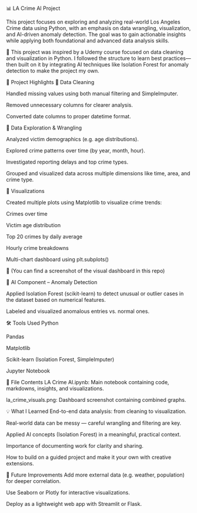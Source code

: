 📊 LA Crime AI Project

This project focuses on exploring and analyzing real-world Los Angeles Crime data using Python, with an emphasis on data wrangling, visualization, and AI-driven anomaly detection. The goal was to gain actionable insights while applying both foundational and advanced data analysis skills.

🧠 This project was inspired by a Udemy course focused on data cleaning and visualization in Python. I followed the structure to learn best practices—then built on it by integrating AI techniques like Isolation Forest for anomaly detection to make the project my own.

🚀 Project Highlights
🔹 Data Cleaning

Handled missing values using both manual filtering and SimpleImputer.

Removed unnecessary columns for clearer analysis.

Converted date columns to proper datetime format.

🔹 Data Exploration & Wrangling

Analyzed victim demographics (e.g. age distributions).

Explored crime patterns over time (by year, month, hour).

Investigated reporting delays and top crime types.

Grouped and visualized data across multiple dimensions like time, area, and crime type.

🔹 Visualizations

Created multiple plots using Matplotlib to visualize crime trends:

Crimes over time

Victim age distribution

Top 20 crimes by daily average

Hourly crime breakdowns

Multi-chart dashboard using plt.subplots()

📸 (You can find a screenshot of the visual dashboard in this repo)

🔹 AI Component – Anomaly Detection

Applied Isolation Forest (scikit-learn) to detect unusual or outlier cases in the dataset based on numerical features.

Labeled and visualized anomalous entries vs. normal ones.

🛠️ Tools Used
Python

Pandas

Matplotlib

Scikit-learn (Isolation Forest, SimpleImputer)

Jupyter Notebook

📁 File Contents
LA Crime AI.ipynb: Main notebook containing code, markdowns, insights, and visualizations.

la_crime_visuals.png: Dashboard screenshot containing combined graphs.

💡 What I Learned
End-to-end data analysis: from cleaning to visualization.

Real-world data can be messy — careful wrangling and filtering are key.

Applied AI concepts (Isolation Forest) in a meaningful, practical context.

Importance of documenting work for clarity and sharing.

How to build on a guided project and make it your own with creative extensions.

🧠 Future Improvements
Add more external data (e.g. weather, population) for deeper correlation.

Use Seaborn or Plotly for interactive visualizations.

Deploy as a lightweight web app with Streamlit or Flask.

